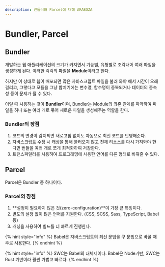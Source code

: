 ```yaml
---
description: 번들러와 Parcel에 대해 ARABOZA
---
```


# Bundler, Parcel

## Bundler

개발하는 웹 애플리케이션의 크기가 커지면서 기능별, 유형별로 조각내어 여러 파일을 생성하게 된다. 이러한 각각의 파일을 **Module**이라고 한다.

하지만 이 상태로 웹이 배포되면 많은 자바스크립트 파일을 불러 와야 해서 시간이 오래걸리고, 그렇다고 모듈을 그냥 합치기에는 변수명, 함수명이 중복되거나 데이터의 종속성 등이 문제가 될 수 있다.

이럴 때 사용하는 것이 **Bundler**이며, Bundler는 Module의 의존 관계를 파악하여 파일을 하나 또는 여러 개로 묶어 새로운 파일을 생성해주는 역할을 한다.

### Bundler의 장점

1. 코드의 변경이 감지되면 새로고침 없이도 자동으로 최신 코드를 반영해준다.&#x20;
2. 자바스크립트 수정 시 캐싱을 통해 불러오지 않고 전체 리소스를 다시 가져와야 한다면 번들을 여러 개로 쪼개 최적화하여 저장한다.
3. 트랜스파일러를 사용하여 프로그래밍에 사용한 언어를 다른 형태로 바꿔줄 수 있다.&#x20;



## Parcel

Parcel은 Bundler 중 하나이다.

### Parcel의 장점

1. **설정이 필요하지 않은 것(zero-configuration)**이 가장 큰 특징이다.
2. 별도의 설정 없이 많은 언어를 지원한다. (CSS, SCSS, Sass, TypeScript, Babel 등)
3. 캐싱을 사용하여 빌드를 더 빠르게 진행한다.

{% hint style="info" %}
Babel은 자바스크립트의 최신 문법을 구 문법으로 바꿀 때 주로 사용한다.
{% endhint %}

{% hint style="info" %}
SWC는 Babel의 대체제이다. Babel은 Node기반, SWC는 Rust 기반이라 훨씬 가볍고 빠르다.
{% endhint %}
